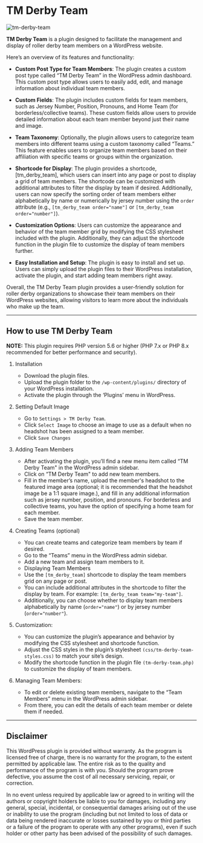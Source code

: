 # TM Derby Team

![tm-derby-team](https://github.com/heliogoodbye/TM-Derby-Team/assets/105381685/35ceb310-508e-4f64-97d7-b5fc3865d085)

**TM Derby Team** is a plugin designed to facilitate the management and display of roller derby team members on a WordPress website.

Here’s an overview of its features and functionality:

- **Custom Post Type for Team Members**: The plugin creates a custom post type called “TM Derby Team” in the WordPress admin dashboard. This custom post type allows users to easily add, edit, and manage information about individual team members.
  
- **Custom Fields**: The plugin includes custom fields for team members, such as Jersey Number, Position, Pronouns, and Home Team (for borderless/collective teams). These custom fields allow users to provide detailed information about each team member beyond just their name and image.
  
- **Team Taxonomy**: Optionally, the plugin allows users to categorize team members into different teams using a custom taxonomy called “Teams.” This feature enables users to organize team members based on their affiliation with specific teams or groups within the organization.
  
- **Shortcode for Display**: The plugin provides a shortcode, [tm_derby_team], which users can insert into any page or post to display a grid of team members. The shortcode can be customized with additional attributes to filter the display by team if desired. Additionally, users can now specify the sorting order of team members either alphabetically by name or numerically by jersey number using the `order` attribute (e.g., `[tm_derby_team order="name"]` or `[tm_derby_team order="number"]`).

- **Customization Options**: Users can customize the appearance and behavior of the team member grid by modifying the CSS stylesheet included with the plugin. Additionally, they can adjust the shortcode function in the plugin file to customize the display of team members further.
  
- **Easy Installation and Setup**: The plugin is easy to install and set up. Users can simply upload the plugin files to their WordPress installation, activate the plugin, and start adding team members right away.

Overall, the TM Derby Team plugin provides a user-friendly solution for roller derby organizations to showcase their team members on their WordPress websites, allowing visitors to learn more about the individuals who make up the team.

---
## How to use TM Derby Team

**NOTE:** This plugin requires PHP version 5.6 or higher (PHP 7.x or PHP 8.x recommended for better performance and security).

1. Installation
    - Download the plugin files.
    - Upload the plugin folder to the `/wp-content/plugins/` directory of your WordPress installation.
    - Activate the plugin through the ‘Plugins’ menu in WordPress.

2. Setting Default Image
    - Go to `Settings > TM Derby Team`.
    - Click `Select Image` to choose an image to use as a default when no headshot has been assigned to a team member.
    - Click `Save Changes`
           
3. Adding Team Members
    - After activating the plugin, you’ll find a new menu item called “TM Derby Team" in the WordPress admin sidebar.
    - Click on “TM Derby Team" to add new team members.
    - Fill in the member’s name, upload the member's headshot to the featured image area (optional; it is recommended that the headshot image be a 1:1 square image.), and fill in any additional information such as jersey number, position, and pronouns. For borderless and collective teams, you have the option of specifying a home team for each member. 
    - Save the team member.
4. Creating Teams (optional)
    - You can create teams and categorize team members by team if desired.
    - Go to the “Teams” menu in the WordPress admin sidebar.
    - Add a new team and assign team members to it.
    - Displaying Team Members
    - Use the `[tm_derby_team]` shortcode to display the team members grid on any page or post.
    - You can include additional attributes in the shortcode to filter the display by team. For example: `[tm_derby_team team="my-team"]`.
    - Additionally, you can choose whether to display team members alphabetically by name (`order="name"`) or by jersey number (`order="number"`).
5. Customization:
    - You can customize the plugin’s appearance and behavior by modifying the CSS stylesheet and shortcode function.
    - Adjust the CSS styles in the plugin’s stylesheet `(css/tm-derby-team-styles.css)` to match your site’s design.
    - Modify the shortcode function in the plugin file `(tm-derby-team.php)` to customize the display of team members.
6. Managing Team Members:
    - To edit or delete existing team members, navigate to the “Team Members” menu in the WordPress admin sidebar.
    - From there, you can edit the details of each team member or delete them if needed.

---

## Disclaimer

This WordPress plugin is provided without warranty. As the program is licensed free of charge, there is no warranty for the program, to the extent permitted by applicable law. The entire risk as to the quality and performance of the program is with you. Should the program prove defective, you assume the cost of all necessary servicing, repair, or correction.

In no event unless required by applicable law or agreed to in writing will the authors or copyright holders be liable to you for damages, including any general, special, incidental, or consequential damages arising out of the use or inability to use the program (including but not limited to loss of data or data being rendered inaccurate or losses sustained by you or third parties or a failure of the program to operate with any other programs), even if such holder or other party has been advised of the possibility of such damages.
